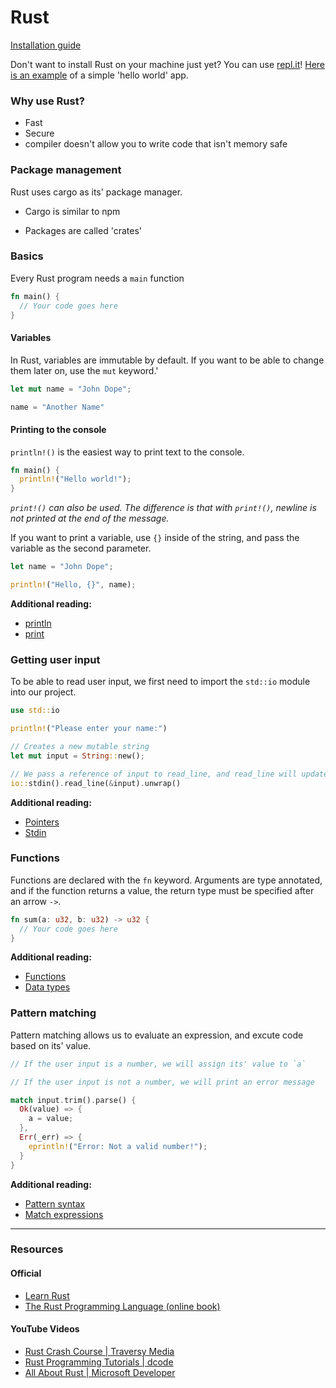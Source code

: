 # Rust

[Installation guide](https://www.rust-lang.org/tools/install)

Don't want to install Rust on your machine just yet? You can use [repl.it](https://repl.it/)! [Here is an example](https://repl.it/@nikkilr88/Rust-Hello-World) of a simple 'hello world' app.

### Why use Rust?

- Fast
- Secure
- compiler doesn't allow you to write code that isn't memory safe

### Package management

Rust uses cargo as its' package manager.

- Cargo is similar to npm

- Packages are called 'crates'

### Basics

Every Rust program needs a `main` function

```rust
fn main() {
  // Your code goes here
}
```

#### Variables

In Rust, variables are immutable by default. If you want to be able to change them later on, use the `mut` keyword.'

```rust
let mut name = "John Dope";

name = "Another Name"
```

#### Printing to the console

`println!()` is the easiest way to print text to the console.

```rust
fn main() {
  println!("Hello world!");
}
```

_`print!()` can also be used. The difference is that with `print!()`, newline is not printed at the end of the message._

If you want to print a variable, use `{}` inside of the string, and pass the variable as the second parameter.

```rust
let name = "John Dope";

println!("Hello, {}", name);
```

**Additional reading:**

- [println](https://doc.rust-lang.org/std/macro.println.html)
- [print](https://doc.rust-lang.org/1.6.0/std/macro.println!.html)

### Getting user input

To be able to read user input, we first need to import the `std::io` module into our project.

```rust
use std::io
```

```rust
println!("Please enter your name:")

// Creates a new mutable string
let mut input = String::new();

// We pass a reference of input to read_line, and read_line will updated the variable with the user input
io::stdin().read_line(&input).unwrap()
```

**Additional reading:**

- [Pointers](https://doc.rust-lang.org/std/primitive.pointer.html)
- [Stdin](https://doc.rust-lang.org/std/io/struct.Stdin.html)

### Functions

Functions are declared with the `fn` keyword. Arguments are type annotated, and if the function returns a value, the return type must be specified after an arrow `->`.

```rust
fn sum(a: u32, b: u32) -> u32 {
  // Your code goes here
}
```

**Additional reading:**

- [Functions](https://doc.rust-lang.org/rust-by-example/fn.html)
- [Data types](https://doc.rust-lang.org/book/ch03-02-data-types.html)

### Pattern matching

Pattern matching allows us to evaluate an expression, and excute code based on its' value.

```rust
// If the user input is a number, we will assign its' value to `a`

// If the user input is not a number, we will print an error message

match input.trim().parse() {
  Ok(value) => {
    a = value;
  },
  Err(_err) => {
    eprintln!("Error: Not a valid number!");
  }
}
```

**Additional reading:**

- [Pattern syntax](https://doc.rust-lang.org/book/ch18-03-pattern-syntax.html)
- [Match expressions](https://doc.rust-lang.org/reference/expressions/match-expr.html)

---

### Resources

#### Official

- [Learn Rust](https://www.rust-lang.org/learn)
- [The Rust Programming Language (online book)](https://doc.rust-lang.org/book/)

#### YouTube Videos

- [Rust Crash Course | Traversy Media
  ](https://www.youtube.com/watch?v=zF34dRivLOw)
- [Rust Programming Tutorials
  | dcode](https://www.youtube.com/playlist?list=PLVvjrrRCBy2JSHf9tGxGKJ-bYAN_uDCUL)
- [All About Rust | Microsoft Developer
  ](https://www.youtube.com/watch?v=FYGS2q1bljE)
